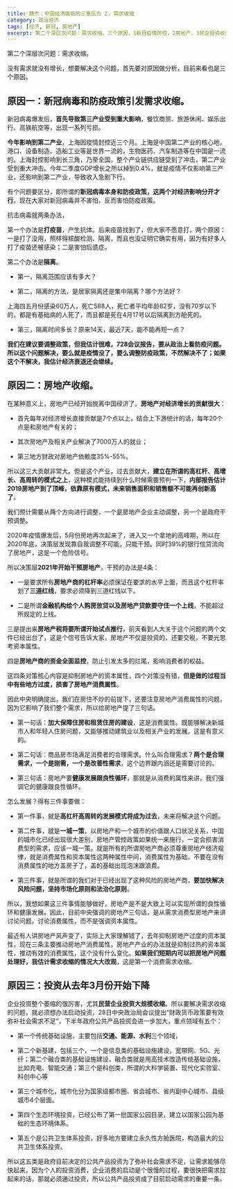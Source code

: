 ```yaml
---
title: 魏杰：中国经济面临的三重压力 2. 需求收缩
category: 政治经济
tags: [经济, 新冠, 房地产]
excerpt: 第二个深层次问题：需求收缩。三个原因，1新冠疫情防控，2房地产，3民企投资收缩。
---
```


第二个深层次问题：需求收缩。

没有需求就没有增长，想要解决这个问题，首先要对原因做分析，目前来看也是三个原因。

## 原因一：新冠病毒和防疫政策引发需求收缩。

新冠病毒爆发后，**首先导致第三产业受到重大影响**，餐饮商贸、旅游休闲、娱乐出行、高铁航空等，出现一系列亏损。

**今年影响到第二产业**，上海因疫情封控近三个月。上海是中国第二产业的核心地，港口、设备制造、造船工业等是世界一流的，生物医药、汽车制造等在中国是一流的。上海封控影响到长三角，乃至全国，整个产业链供应链受到了冲击，第二产业受到重大冲击。今年二季度GDP增长之所以掉到0.4%，就是疫情不仅影响第三产业，还影响到第二产业，导致收入急剧下行。

有个问题要区分，即所谓的**新冠病毒本身和防疫政策，这两个对经济影响分开才行**。现在大家对新冠病毒并不害怕，反而害怕防疫政策。

抗击病毒就两条办法，

第一个办法是**打疫苗**，产生抗体。后来疫苗找到了，但大家不愿意打，两个原因：一是打了没用，照样得核酸检测、隔离，而且也没证明它确实有用，因为有好多人打了疫苗还被感染；二是害怕后遗症。

第二个办法是**隔离**。

- 第一，隔离范围应该有多大？

- 第二，隔离的方法，是居家隔离还是集中隔离？哪个方法好？

上海四五月份感染60万人，死亡588人，死亡者平均年龄82岁，没有70岁以下的，都是有基础病的人死了，而且都是死在4月17号以后隔离到方舱死的。

- 第三，隔离时间多长？原来14天，最近7天，能不能再短一点？

**我们在建议要调整政策，但我估计很难，728会议报告，要从政治上看防疫问题。所以这个问题解决，要么就是疫情没了，要么调整防疫政策，不然解决不了；如果这个不解决，我估计经济衰退还会继续。**

## 原因二：房地产收缩。

在某种意义上，房地产已经开始脱离中国经济了。**房地产对经济增长的贡献很大**：

- 首先每年对经济增长直接贡献是7个点以上，结合上下游统计的话，每年20个点是和房地产有关的；

- 其次房地产及相关产业解决了7000万人的就业；

- 第三地方财政对房地产依赖度35%-55%。

所以这三大贡献非常大。但是这个产业，过去贡献大，**建立在所谓的高杠杆、高增长、高周转的模式之上**，这种模式能持续到什么时候需要预判一下，**内部报告估计2019房地产到了顶峰，依靠原有模式，未来销售面积和销售额不可能再创新高了**。

我们预计需要从两个方向进行调整，一个是房地产企业主动调整，另一个是政府干预调整。

2020年疫情爆发后，5月份房地再次起来了，进入又一个拿地的高峰期，所以在2020年底，决策层发现靠自我调整不可能，只能干预。同时39%的银行信贷流向了房地产，这是一个危险信号。

所以决策层**2021年开始干预房地产**，干预的办法是4条：

- 一是要求所有**房地产商的杠杆率**必须保证在要求的水平上面，而且这个杠杆率划了**三道红线**，要求必须降到三道红线以下。

- 二是所谓**金融机构给个人购房放贷以及房地产贷款要守住一个上线**，不能超过所规定的上线。

三是提出来**房地产税将要所谓开始试点推行**，前天看到人大关于这个问题的两个文件已经出台了，这是个信号告诉大家，房地产不仅是投资的，还要交税，不要光思考资本属性。

四是**房地产商的资金全面监控**，防止引发太多的烂尾，影响消费者的权益。

这四条对策核心内容是抑制房地产的资本属性，四个对策没有错，**但是做的过程当中有些地方过度，损害了房地产消费属性**。

因此中央明确提出，我们在房住不炒的前提下，还要注意房地产消费属性的问题，因为它影响了我们整个需求，所以给房地产提了三句话。

- 第一句话：**加大保障住房和租赁住房的建设**，这是消费属性。既能够解决新城市人和年轻人住房问题，又能够推动建筑业以及相关产业的发展，这是有意义的。

- 第二句话：商品房市场满足消费者的合理需求。什么叫合理需求？**两个是合理需求，一个是刚需，一个是改善性需求**，这个边界跟内涵还是需要讨论的。

- 第三句话：房地产要**健康发展跟良性循环**，那就是从消费的属性来讲，我们强调它的健康跟良性循环。

怎么发展？得有三件事要做：

- 第一件事，就是**高杠杆高周转的发展模式将成为过去**，未来将解决这个问题。

- 第二件事，就是**一城一策**，以房地产和一个城市的价值跟人口状况关系，中国的城市化已经出现很大差别，房地产管控政策如果统一来施行，一定会损害消费型的需求，应该一城一策。就是所有的所谓房地产商必须尊重房地产经济规律，就是消费属性和资本属性这两种属性中间，消费属性为基础，不要在没有消费属性的地方盖房子了，盖的基础出现泡沫跟浪费。

- 第三件事，就是所谓的我们对于已经出现了这种风险的房地产商，**要加快解决风险问题，坚持市场化原则和法治化原则**。

所以，我想如果这三件事情能够做好，房地产是不是大致上可以实现所谓的良性循环和健康发展。因此，目前中央强调的房地产三句话，是从需求消费型房地产来讲讨论问题，讨论消费属性，而不是强调资本属性。

最近有人讲房地产风声变了，实际上大家理解错了，去年抑制房地产过度的资本属性，现在三条主要推动房地产消费属性，房地产产业的办法就是抑制过热的资本属性，推动有效的消费属性，这个没有什么变化。**如果我们短期内可以把房地产问题处理好，我估计需求收缩的情况大大改观**，这是第一个消费需求收缩。

## 原因三：投资从去年3月份开始下降

企业投资整个萎缩的很厉害，尤其**民营企业投资大规模收缩**。所以要解决需求收缩的问题，就必须想办法启动投资，28日中央政治局会议提出“财政货币政策要有效弥补社会需求不足”，下半年政府公共产品投资会进一步加大，重点领域有五个：

- 第一个传统基础设施，主要包括**交通、能源、水利**三个领域，

- 第二个新基建，包括三个，一个是信息类的基础设施建设，宽带网、5G、光纤；第二个融合类的基础设施建设，融合类就是用高技术改造传统基础设施，比如充电、智能交通；第三个是科创类，所谓的大科学装置、现代化实验室、科创中心等

- 第三个城市化，城市化分为国家级都市圈、省会城市、省内副中心城市、县级城市4个层面。

- 第四个生态环境投资，已经公布了第一批国家公园目录，建立以国家公园为基础的生态环境体系。

- 第五个是公共卫生体系投资，好多地方要建立永久性方舱医院，构造最大的公共卫生体系投资。

所以这五类是政府目前决定的公共产品投资为了弥补社会需求不足，让需求能够尽快起来，因为个人的投资消费，企业消费的启动是个很慢的过程，要很快把需求拉起来的话，那就必须通过投资，所以公共产品投资成了目前启动需求的重要一条。


